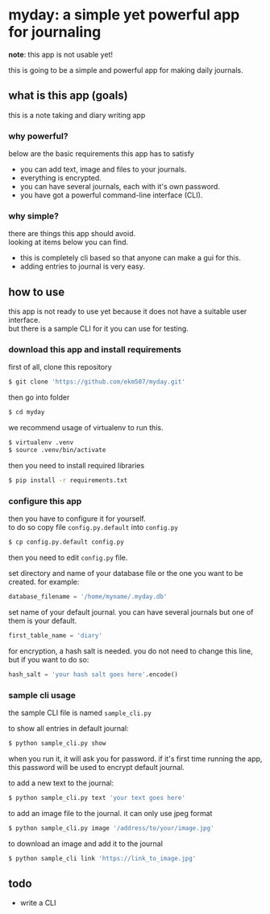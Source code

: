 # myday: a simple yet powerful app for journaling

__note__: this app is not usable yet!

this is going to be a simple and powerful app for making daily journals.


## what is this app (goals)

this is a note taking and diary writing app

### why powerful?

below are the basic requirements this app has to satisfy

- you can add text, image and files to your journals.
- everything is encrypted.
- you can have several journals, each with it's own password.
- you have got a powerful command-line interface (CLI).


### why simple?

there are things this app should avoid.  
looking at items below you can find.

- this is completely cli based so that anyone can make a gui for this.
- adding entries to journal is very easy.

## how to use

this app is not ready to use yet because it does not have a suitable user interface.  
but there is a sample CLI for it you can use for testing.

### download this app and install requirements

first of all, clone this repository

```bash
$ git clone 'https://github.com/ekm507/myday.git'
```

then go into folder

```bash
$ cd myday
```

we recommend usage of virtualenv to run this.
```bash
$ virtualenv .venv
$ source .venv/bin/activate
```

then you need to install required libraries
```bash
$ pip install -r requirements.txt
```


### configure this app

then you have to configure it for yourself.  
to do so copy file `config.py.default` into `config.py`

```bash
$ cp config.py.default config.py
```

then you need to edit `config.py` file.

set directory and name of your database file or the one you want to be created. for example:
```python
database_filename = '/home/myname/.myday.db'
```

set name of your default journal. you can have several journals but one of them is your default.

```python
first_table_name = 'diary'
```

for encryption, a hash salt is needed. you do not need to change this line, but if you want to do so:
```python
hash_salt = 'your hash salt goes here'.encode()
```

### sample cli usage

the sample CLI file is named `sample_cli.py`

to show all entries in default journal:

```bash
$ python sample_cli.py show
```

when you run it, it will ask you for password. if it's first time running the app, this password will be used to encrypt default journal.


to add a new text to the journal:
```bash
$ python sample_cli.py text 'your text goes here'
```

to add an image file to the journal. it can only use jpeg format

```bash
$ python sample_cli.py image '/address/to/your/image.jpg'
```

to download an image and add it to the journal
```bash
$ python sample_cli link 'https://link_to_image.jpg'
```

## todo

- write a CLI
